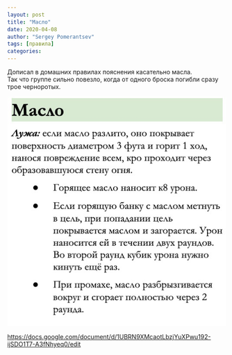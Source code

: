 ```yaml
---
layout: post
title: "Масло"
date: 2020-04-08
author: "Sergey Pomerantsev"
tags: [правила]
categories:
---
```


Дописал в домашних правилах пояснения касательно масла.  
Так что группе сильно повезло, когда от одного броска погибли сразу трое черноротых.

![](/assets/images/oil_rule.jpg)

https://docs.google.com/document/d/1UBRN9XMcaotLbzjYuXPwu192-ijSDO1T7-A3fNhyeq0/edit
